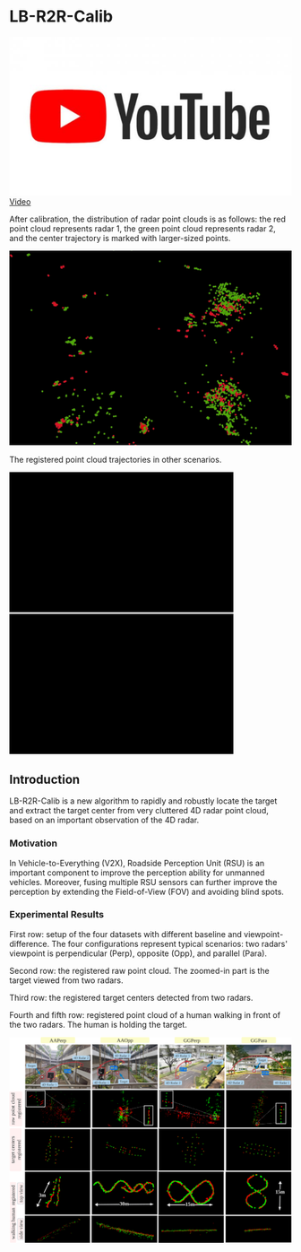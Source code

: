 # LB-R2R-Calib
![Image text](https://github.com/yzh-721/LB-R2R-Calib/blob/main/youtube-logo.jpg) [Video](https://www.youtube.com/watch?v=-CTvf2iuDv0)

After calibration, the distribution of radar point clouds is as follows: the red point cloud represents radar 1, the green point cloud represents radar 2, and the center trajectory is marked with larger-sized points.

<img src="https://github.com/yzh-721/LB-R2R-Calib/blob/main/GGPara_z_backgroud.gif" alt="GGPara_z"/>

The registered point cloud trajectories in other scenarios.

<img src="https://github.com/yzh-721/LB-R2R-Calib/blob/main/GGPara.gif" width="400" height="250" alt="GGPara"/>    <img src="https://github.com/yzh-721/LB-R2R-Calib/blob/main/GGPerp.gif" width="400"  height="250" alt="GGPerp"/><br/>
## Introduction
LB-R2R-Calib is a new algorithm to rapidly and robustly locate the target and extract the target center from  very cluttered 4D radar point cloud, based on an important observation of the 4D radar.
### Motivation
In Vehicle-to-Everything (V2X), Roadside Perception Unit (RSU) is an important component to improve the perception ability for unmanned vehicles. Moreover, fusing multiple RSU sensors can further improve the perception by extending the Field-of-View (FOV) and avoiding blind spots. 
### Experimental Results
First row: setup of the four datasets with different baseline and viewpoint-difference. The four configurations represent  typical scenarios: two radars' viewpoint is perpendicular (Perp), opposite (Opp), and parallel (Para).  

Second row: the registered raw point cloud. The zoomed-in part is the target viewed from two radars. 

Third row: the registered target centers detected from two radars.  

Fourth and fifth row: registered point cloud of a human walking in front of the two radars. The human is holding the target. 

![Image text](https://github.com/yzh-721/LB-R2R-Calib/blob/main/fig_qualitative.png)
